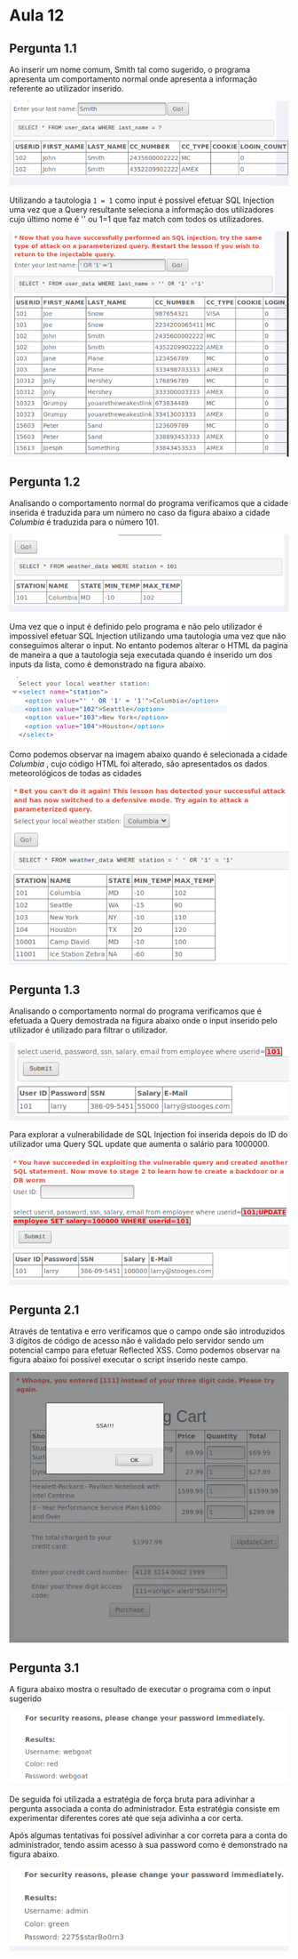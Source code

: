 # Aula 12

## Pergunta 1.1

Ao inserir um nome comum, Smith tal como sugerido, o programa  apresenta um comportamento normal onde apresenta a informação referente ao utilizador inserido.

![](IMG/sql.png)

Utilizando a tautologia `1 = 1` como input é possível efetuar SQL Injection uma vez que a Query resultante  seleciona a informação dos utilizadores cujo último nome é '' ou 1=1 que faz match com todos os utilizadores.

![](IMG/SQL.png)

## Pergunta 1.2

Analisando o comportamento normal do programa verificamos que a cidade inserida é traduzida para um número no caso da figura abaixo a cidade *Columbia* é traduzida para o número 101.



![](IMG/n_sql.png)



Uma vez que o input é definido pelo programa e não pelo utilizador é impossível efetuar SQL Injection utilizando uma tautologia uma vez que não conseguimos alterar o input. No entanto podemos alterar o HTML da pagina de maneira a que a tautologia seja executada quando é inserido um dos inputs da lista, como é demonstrado na figura abaixo.

![](IMG/n_sql2.png)

Como podemos observar na imagem abaixo quando é selecionada a cidade  *Columbia* , cujo código HTML foi alterado, são apresentados os dados meteorológicos de todas as cidades 

![](IMG/n_sql1.png)

## Pergunta 1.3

Analisando o comportamento normal do programa verificamos que é efetuada a Query demostrada na figura abaixo onde o input inserido pelo utilizador é utilizado para filtrar o utilizador.

![](IMG/update1.png)



Para explorar a vulnerabilidade de SQL Injection foi inserida depois do ID do utilizador uma Query SQL update que aumenta o salário para 1000000.

![](IMG/update2.png)

## Pergunta 2.1

Através de tentativa e erro verificamos que o campo onde são introduzidos 3 dígitos de código de acesso  não é validado pelo servidor sendo um potencial campo para efetuar Reflected XSS. Como podemos observar na figura abaixo foi possível executar o script inserido neste campo. 

![](IMG/xss.png)

## Pergunta 3.1 

A figura abaixo mostra o resultado de executar o programa com o input sugerido

![](IMG/auth.png)



De seguida foi utilizada a estratégia de força bruta para adivinhar a pergunta associada a conta do administrador. Esta estratégia consiste em experimentar diferentes cores até que seja adivinha a cor certa.

Após algumas tentativas foi possível adivinhar a cor  correta para a conta do administrador, tendo assim acesso à sua password como é demonstrado na figura abaixo.

![](IMG/auth1.png)

